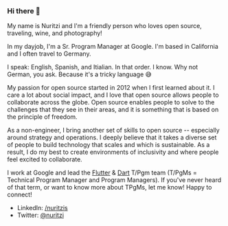 ### Hi there 👋

My name is Nuritzi and I'm a friendly person who loves open source, traveling, wine, and photography!

In my dayjob, I'm a Sr. Program Manager at Google. I'm based in California and I often travel to Germany. 

I speak: English, Spanish, and Itialian. In that order. I know. Why not German, you ask. Because it's a tricky language 😅

My passion for open source started in 2012 when I first learned about it. I care a lot about social impact, and I love that open source allows people to collaborate across the globe. Open source enables people to solve to the challenges that they see in their areas, and it is something that is based on the principle of freedom. 

As a non-engineer, I bring another set of skills to open source -- especially around strategy and operations. I deeply believe that it takes a diverse set of people to build technology that scales and which is sustainable. As a result, I do my best to create environments of inclusivity and where people feel excited to collaborate. 

I work at Google and lead the [Flutter](https://github.com/flutter) & [Dart](https://github.com/dart-lang) T/Pgm team (T/PgMs = Technical Program Manager and Program Managers). If you've never heard of that term, or want to know more about TPgMs, let me know! Happy to connect!

- LinkedIn: [/nuritzis](https://www.linkedin.com/in/nuritzis/)
- Twitter: [@nuritzi](https://twitter.com/1nuritzi)


<!--
**nuritzi/nuritzi** is a ✨ _special_ ✨ repository because its `README.md` (this file) appears on your GitHub profile.

Here are some ideas to get you started:

- 🔭 I’m currently working on ...
- 🌱 I’m currently learning ...
- 👯 I’m looking to collaborate on ...
- 🤔 I’m looking for help with ...
- 💬 Ask me about ...
- 📫 How to reach me: ...
- 😄 Pronouns: ...
- ⚡ Fun fact: ...
-->
